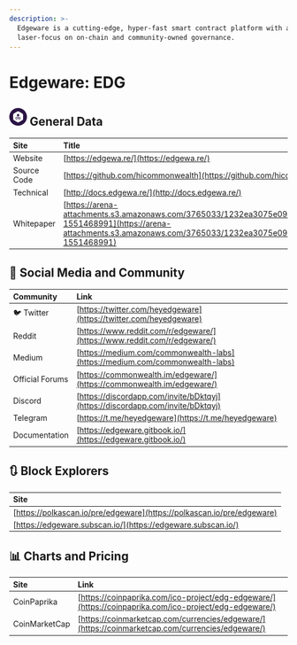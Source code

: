 ```yaml
---
description: >-
  Edgeware is a cutting-edge, hyper-fast smart contract platform with a
  laser-focus on on-chain and community-owned governance.
---
```


# Edgeware: EDG

## ![](../../.gitbook/assets/edg.png) General Data

| Site | Title |
| :--- | :--- |
| Website | [https://edgewa.re/](https://edgewa.re/) |
| Source Code | [https://github.com/hicommonwealth](https://github.com/hicommonwealth) |
| Technical | [http://docs.edgewa.re/](http://docs.edgewa.re/) |
| Whitepaper | [https://arena-attachments.s3.amazonaws.com/3765033/1232ea3075e0940291fa7b5f152f4a04.pdf?1551468991](https://arena-attachments.s3.amazonaws.com/3765033/1232ea3075e0940291fa7b5f152f4a04.pdf?1551468991) |

## 🙋 Social Media and Community

| Community | Link |
| :--- | :--- |
| 🐦 Twitter | [https://twitter.com/heyedgeware](https://twitter.com/heyedgeware) |
| Reddit | [https://www.reddit.com/r/edgeware/](https://www.reddit.com/r/edgeware/) |
| Medium | [https://medium.com/commonwealth-labs](https://medium.com/commonwealth-labs) |
| Official Forums | [https://commonwealth.im/edgeware/](https://commonwealth.im/edgeware/) |
| Discord | [https://discordapp.com/invite/bDktqyj](https://discordapp.com/invite/bDktqyj) |
| Telegram | [https://t.me/heyedgeware](https://t.me/heyedgeware) |
| Documentation | [https://edgeware.gitbook.io/](https://edgeware.gitbook.io/) |

## 🔃 Block Explorers

| Site |
| :--- |
| [https://polkascan.io/pre/edgeware](https://polkascan.io/pre/edgeware) |
| [https://edgeware.subscan.io/](https://edgeware.subscan.io/) |

## 📊 Charts and Pricing

| Site | Link |
| :--- | :--- |
| CoinPaprika | [https://coinpaprika.com/ico-project/edg-edgeware/](https://coinpaprika.com/ico-project/edg-edgeware/) |
| CoinMarketCap | [https://coinmarketcap.com/currencies/edgeware/](https://coinmarketcap.com/currencies/edgeware/) |

